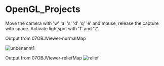 # OpenGL_Projects

Move the camera with 'w' 'a' 's' 'd' 'q' 'e' and mouse, release the capture with space. Activate lightspot with '1' and '2'.

Output from 07OBJViewer-normalMap

![unbenannt1](https://user-images.githubusercontent.com/30089026/43673297-cea307bc-97c0-11e8-8418-d84cd3f4a1b3.jpg)


Output from 07OBJViewer-reliefMap
![relief](https://user-images.githubusercontent.com/30089026/50221719-63737700-0396-11e9-90e0-15082469de94.jpg)


